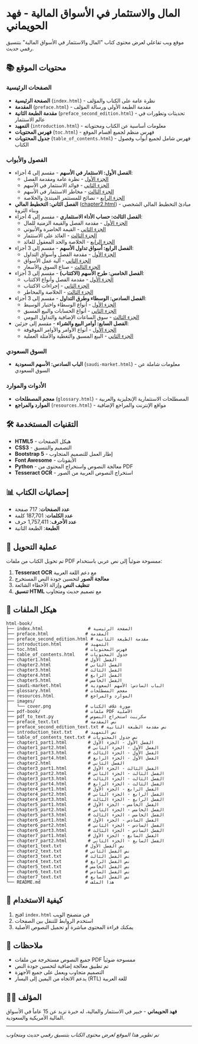 # المال والاستثمار في الأسواق المالية - فهد الحويماني

موقع ويب تفاعلي لعرض محتوى كتاب "المال والاستثمار في الأسواق المالية" بتنسيق رقمي حديث.

## 📚 محتويات الموقع

### الصفحات الرئيسية
- **الصفحة الرئيسية** (`index.html`) - نظرة عامة على الكتاب والمؤلف
- **المقدمة** (`preface.html`) - مقدمة الطبعة الأولى ورسالة المؤلف
- **مقدمة الطبعة الثانية** (`preface_second_edition.html`) - تحديثات وتطورات في عالم الاستثمار
- **التمهيد** (`introduction.html`) - معلومات أساسية عن الكتاب ومحتوياته
- **فهرس المحتويات** (`toc.html`) - فهرس منظم لجميع أقسام الموقع
- **جدول المحتويات** (`table_of_contents.html`) - فهرس شامل لجميع أبواب وفصول الكتاب

### الفصول والأبواب
- **الفصل الأول: الاستثمار في الأسهم** - مقسم إلى 4 أجزاء:
  - [الجزء الأول](chapter1_part1.html) - نظرة عامة ومقدمة الفصل
  - [الجزء الثاني](chapter1_part2.html) - فوائد الاستثمار في الأسهم
  - [الجزء الثالث](chapter1_part3.html) - مخاطر الاستثمار في الأسهم
  - [الجزء الرابع](chapter1_part4.html) - نصائح للمستثمر المبتدئ والخلاصة
- **الفصل الثاني: التخطيط المالي** ([chapter2.html](chapter2.html)) - مبادئ التخطيط المالي الشخصي وبناء الثروة
- **الفصل الثالث: حساب الأداء الاستثماري** - مقسم إلى 4 أجزاء:
  - [الجزء الأول](chapter3_part1.html) - مقدمة الفصل والقيمة الزمنية للمال
  - [الجزء الثاني](chapter3_part2.html) - القيمة الحاضرة والأنيوتي
  - [الجزء الثالث](chapter3_part3.html) - العائد على الاستثمار
  - [الجزء الرابع](chapter3_part4.html) - الخلاصة والحد المعقول للعائد
- **الفصل الرابع: أسواق تداول الأسهم** - مقسم إلى 3 أجزاء:
  - [الجزء الأول](chapter4_part1.html) - مقدمة الفصل وأسواق التداول
  - [الجزء الثاني](chapter4_part2.html) - آلية عمل الأسواق
  - [الجزء الثالث](chapter4_part3.html) - صناع السوق والأسعار
- **الفصل الخامس: طرح الأسهم (الاكتتاب)** - مقسم إلى 3 أجزاء:
  - [الجزء الأول](chapter5_part1.html) - مقدمة الفصل وأنواع الاكتتاب
  - [الجزء الثاني](chapter5_part2.html) - إجراءات الاكتتاب
  - [الجزء الثالث](chapter5_part3.html) - الخلاصة والمخاطر
- **الفصل السادس: الوسطاء وطرق التداول** - مقسم إلى 3 أجزاء:
  - [الجزء الأول](chapter6_part1.html) - أنواع الوسطاء واختيار الوسيط
  - [الجزء الثاني](chapter6_part2.html) - أنواع الحسابات والبيع المسبق
  - [الجزء الثالث](chapter6_part3.html) - سوق الساعات الإضافية والتداول اليومي
- **الفصل السابع: أوامر البيع والشراء** - مقسم إلى جزئين:
  - [الجزء الأول](chapter7_part1.html) - أنواع الأوامر والأوامر الموقوفة
  - [الجزء الثاني](chapter7_part2.html) - البيع المسبق والتغطية والأمثلة العملية

### السوق السعودي
- **الباب السادس: الأسهم السعودية** (`saudi-market.html`) - معلومات شاملة عن السوق السعودي

### الأدوات والموارد
- **معجم المصطلحات** (`glossary.html`) - المصطلحات الاستثمارية الإنجليزية والعربية
- **الموارد والمراجع** (`resources.html`) - مواقع الإنترنت والمراجع الإضافية

## 🛠️ التقنيات المستخدمة

- **HTML5** - هيكل الصفحات
- **CSS3** - التصميم والتنسيق
- **Bootstrap 5** - إطار العمل للتصميم المتجاوب
- **Font Awesome** - الأيقونات
- **Python** - معالجة النصوص واستخراج المحتوى من PDF
- **Tesseract OCR** - استخراج النصوص العربية من الصور

## 📊 إحصائيات الكتاب

- **عدد الصفحات**: 717 صفحة
- **عدد الكلمات**: 187,701 كلمة
- **عدد الأحرف**: 1,757,411 حرف
- **الطبعة**: الطبعة الثانية

## 🔧 عملية التحويل

تم تحويل الكتاب من ملفات PDF ممسوحة ضوئياً إلى نص عربي باستخدام:

1. **Tesseract OCR** مع دعم اللغة العربية
2. **معالجة الصور** لتحسين جودة النص المستخرج
3. **تنظيف النص** وإزالة الأخطاء الشائعة
4. **تنسيق HTML** مع تصميم حديث ومتجاوب

## 📁 هيكل الملفات

```
html-book/
├── index.html                 # الصفحة الرئيسية
├── preface.html              # المقدمة
├── preface_second_edition.html # مقدمة الطبعة الثانية
├── introduction.html         # التمهيد
├── toc.html                  # فهرس المحتويات
├── table_of_contents.html    # جدول المحتويات
├── chapter1.html             # الفصل الأول
├── chapter2.html             # الفصل الثاني
├── chapter3.html             # الفصل الثالث
├── chapter4.html             # الفصل الرابع
├── chapter5.html             # الفصل الخامس
├── saudi-market.html         # الباب السادس: الأسهم السعودية
├── glossary.html             # معجم المصطلحات
├── resources.html            # الموارد والمراجع
├── images/
│   └── cover.png             # صورة غلاف الكتاب
├── pdf-book/                 # ملفات PDF الأصلية
├── pdf_to_text.py            # سكريبت استخراج النصوص
├── preface_text.txt          # نص المقدمة
├── preface_second_edition_text.txt # نص مقدمة الطبعة الثانية
├── introduction_text.txt     # نص التمهيد
├── table_of_contents_text.txt # نص جدول المحتويات
├── chapter1_part1.html        # الفصل الأول - الجزء الأول
├── chapter1_part2.html        # الفصل الأول - الجزء الثاني
├── chapter1_part3.html        # الفصل الأول - الجزء الثالث
├── chapter1_part4.html        # الفصل الأول - الجزء الرابع
├── chapter2.html              # الفصل الثاني
├── chapter3_part1.html        # الفصل الثالث - الجزء الأول
├── chapter3_part2.html        # الفصل الثالث - الجزء الثاني
├── chapter3_part3.html        # الفصل الثالث - الجزء الثالث
├── chapter3_part4.html        # الفصل الثالث - الجزء الرابع
├── chapter4_part1.html        # الفصل الرابع - الجزء الأول
├── chapter4_part2.html        # الفصل الرابع - الجزء الثاني
├── chapter4_part3.html        # الفصل الرابع - الجزء الثالث
├── chapter5_part1.html        # الفصل الخامس - الجزء الأول
├── chapter5_part2.html        # الفصل الخامس - الجزء الثاني
├── chapter5_part3.html        # الفصل الخامس - الجزء الثالث
├── chapter6_part1.html        # الفصل السادس - الجزء الأول
├── chapter6_part2.html        # الفصل السادس - الجزء الثاني
├── chapter6_part3.html        # الفصل السادس - الجزء الثالث
├── chapter7_part1.html        # الفصل السابع - الجزء الأول
├── chapter7_part2.html        # الفصل السابع - الجزء الثاني
├── chapter1_text.txt         # نص الفصل الأول
├── chapter2_text.txt         # نص الفصل الثاني
├── chapter3_text.txt         # نص الفصل الثالث
├── chapter4_text.txt         # نص الفصل الرابع
├── chapter5_text.txt         # نص الفصل الخامس
├── chapter6_text.txt         # نص الفصل السادس
├── chapter7_text.txt         # نص الفصل السابع
└── README.md                 # هذا الملف
```

## 🚀 كيفية الاستخدام

1. افتح `index.html` في متصفح الويب
2. استخدم الروابط للتنقل بين الصفحات
3. يمكنك قراءة المحتوى مباشرة أو تحميل النصوص الأصلية

## 📝 ملاحظات

- جميع النصوص مستخرجة من ملفات PDF ممسوحة ضوئياً
- تم تطبيق معالجة إضافية لتحسين جودة النص
- التصميم متجاوب ويعمل على جميع الأجهزة
- يدعم الاتجاه من اليمين إلى اليسار (RTL) للغة العربية

## 👨‍💻 المؤلف

**فهد الحويماني** - خبير في الاستثمار والمالية، له خبرة تزيد عن 15 عاماً في الأسواق المالية الأمريكية والسعودية.

---

*تم تطوير هذا الموقع لعرض محتوى الكتاب بتنسيق رقمي حديث ومتجاوب* 